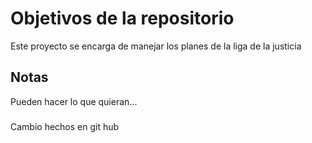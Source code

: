 # Objetivos de la repositorio

Este proyecto se encarga de manejar los planes de la liga de la justicia


## Notas
Pueden hacer lo que quieran...

###
Cambio hechos en git hub 
